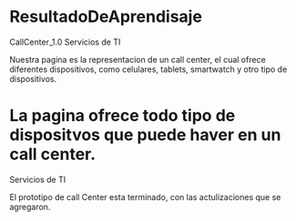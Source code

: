 # ResultadoDeAprendisaje
CallCenter_1.0
   Servicios de TI


   Nuestra pagina es la representacion de un call center, el cual ofrece diferentes dispositivos, como celulares, tablets, smartwatch y otro tipo de dispositivos.

   La pagina ofrece todo tipo de dispositvos que puede haver en un call center.
=======
Servicios de TI


El prototipo de call Center esta terminado, con las actulizaciones que se agregaron.